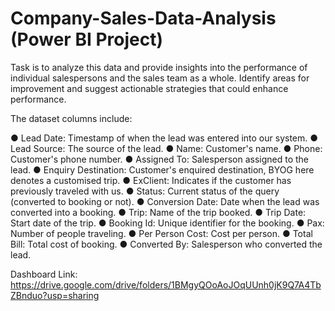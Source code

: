 # Company-Sales-Data-Analysis (Power BI Project)

Task is to analyze this data and provide insights into the
performance of individual salespersons and the sales team as a whole.
Identify areas for improvement and suggest actionable strategies
that could enhance performance.

The dataset columns include:

● Lead Date: Timestamp of when the lead was entered into our
system.
● Lead Source: The source of the lead.
● Name: Customer's name.
● Phone: Customer's phone number.
● Assigned To: Salesperson assigned to the lead.
● Enquiry Destination: Customer's enquired destination, BYOG here
denotes a customised trip.
● ExClient: Indicates if the customer has previously traveled with us.
● Status: Current status of the query (converted to booking or not).
● Conversion Date: Date when the lead was converted into a
booking.
● Trip: Name of the trip booked.
● Trip Date: Start date of the trip.
● Booking Id: Unique identifier for the booking.
● Pax: Number of people traveling.
● Per Person Cost: Cost per person.
● Total Bill: Total cost of booking.
● Converted By: Salesperson who converted the lead.


Dashboard Link: https://drive.google.com/drive/folders/1BMgyQOoAoJOqUUnh0jK9Q7A4TbZBnduo?usp=sharing
